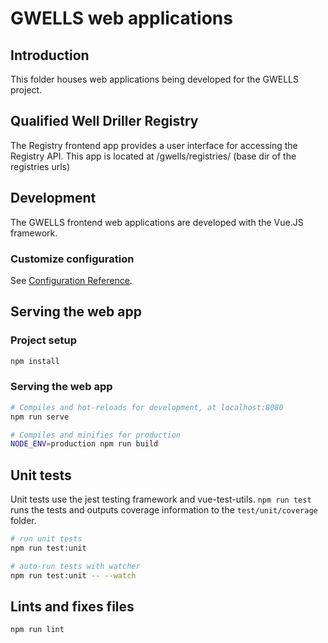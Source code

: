 # GWELLS web applications

## Introduction

This folder houses web applications being developed for the GWELLS project.

## Qualified Well Driller Registry

The Registry frontend app provides a user interface for accessing the Registry API. This app is located at /gwells/registries/ (base dir of the registries urls)

## Development

The GWELLS frontend web applications are developed with the Vue.JS framework.

### Customize configuration
See [Configuration Reference](https://cli.vuejs.org/config/).

## Serving the web app

### Project setup

``` bash
npm install
```

### Serving the web app

``` bash
# Compiles and hot-reloads for development, at localhost:8080
npm run serve
```

``` bash
# Compiles and minifies for production
NODE_ENV=production npm run build
```

## Unit tests

Unit tests use the jest testing framework and vue-test-utils. ```npm run test``` runs the tests and outputs coverage information to the ```test/unit/coverage``` folder.

``` bash
# run unit tests
npm run test:unit

# auto-run tests with watcher
npm run test:unit -- --watch
```

## Lints and fixes files
``` bash
npm run lint
```
